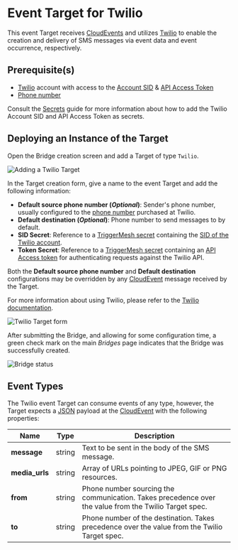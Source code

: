 # Event Target for Twilio

This event Target receives [CloudEvents][ce] and utilizes [Twilio][landing] to enable the creation and delivery of SMS
messages via event data and event occurrence, respectively.

## Prerequisite(s)

- [Twilio][try] account with access to the [Account SID][sid] & [API Access Token][token]
- [Phone number][pn]

Consult the [Secrets](../guides/secrets.md) guide for more information about
how to add the Twilio Account SID and API Access Token as secrets.

## Deploying an Instance of the Target

Open the Bridge creation screen and add a Target of type `Twilio`.

![Adding a Twilio Target](../images/twilio-target/create-bridge-1.png)

In the Target creation form, give a name to the event Target and add the following information:

- **Default source phone number (_Optional_)**: Sender's phone number, usually configured to the [phone number][pn] purchased at
  Twilio.
- **Default destination (_Optional_)**: Phone number to send messages to by default.
- **SID Secret**: Reference to a [TriggerMesh secret](../guides/secrets.md) containing the [SID of the Twilio account][sid].
- **Token Secret**: Reference to a [TriggerMesh secret](../guides/secrets.md) containing an [API Access token][token] for
  authenticating requests against the Twilio API.

Both the **Default source phone number** and **Default destination** configurations may be overridden by any
[CloudEvent][ce] message received by the Target.

For more information about using Twilio, please refer to the [Twilio documentation][docs].

![Twilio Target form](../images/twilio-target/create-bridge-2.png)

After submitting the Bridge, and allowing for some configuration time, a green check mark on the main _Bridges_ page
indicates that the Bridge was successfully created.

![Bridge status](../images/bridge-status-green.png)

## Event Types

The Twilio event Target can consume events of any type, however, the Target expects a [JSON][ce-jsonformat] payload at
the [CloudEvent][ce] with the following properties:

| Name | Type | Description |
|------|------|-------------|
| **message** | string | Text to be sent in the body of the SMS message. |
| **media_urls** | string | Array of URLs pointing to JPEG, GIF or PNG resources. |
| **from** | string | Phone number sourcing the communication. Takes precedence over the value from the Twilio Target spec. |
| **to** | string | Phone number of the destination. Takes precedence over the value from the Twilio Target spec. |

[landing]: https://www.twilio.com/
[try]: https://www.twilio.com/try-twilio
[pn]: https://www.twilio.com/docs/phone-numbers
[sid]: https://www.twilio.com/docs/iam/api/account
[token]: https://www.twilio.com/docs/iam/access-tokens
[docs]: https://www.twilio.com/docs

[ce]: https://cloudevents.io/
[ce-jsonformat]: https://github.com/cloudevents/spec/blob/v1.0/json-format.md
